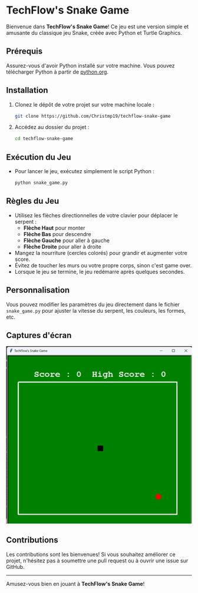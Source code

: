 # TechFlow's Snake Game

Bienvenue dans **TechFlow's Snake Game**! Ce jeu est une version simple et amusante du classique jeu Snake, créée avec Python et Turtle Graphics.

## Prérequis

Assurez-vous d'avoir Python installé sur votre machine. Vous pouvez télécharger Python à partir de [python.org](https://www.python.org/downloads/).

## Installation

1. Clonez le dépôt de votre projet sur votre machine locale :

    ```sh
    git clone https://github.com/Christmp19/techflow-snake-game
    ```

2. Accédez au dossier du projet :

    ```sh
    cd techflow-snake-game
    ```

## Exécution du Jeu

- Pour lancer le jeu, exécutez simplement le script Python :

    ```sh
    python snake_game.py
    ```

## Règles du Jeu

- Utilisez les flèches directionnelles de votre clavier pour déplacer le serpent :
  - **Flèche Haut** pour monter
  - **Flèche Bas** pour descendre
  - **Flèche Gauche** pour aller à gauche
  - **Flèche Droite** pour aller à droite
- Mangez la nourriture (cercles colorés) pour grandir et augmenter votre score.
- Évitez de toucher les murs ou votre propre corps, sinon c'est game over.
- Lorsque le jeu se termine, le jeu redémarre après quelques secondes.

## Personnalisation

Vous pouvez modifier les paramètres du jeu directement dans le fichier `snake_game.py` pour ajuster la vitesse du serpent, les couleurs, les formes, etc.

## Captures d'écran

![TechFlow's Snake Game](screenshot.png)

## Contributions

Les contributions sont les bienvenues! Si vous souhaitez améliorer ce projet, n'hésitez pas à soumettre une pull request ou à ouvrir une issue sur GitHub.


---

Amusez-vous bien en jouant à **TechFlow's Snake Game**!
